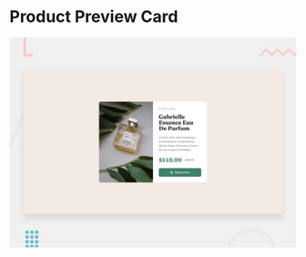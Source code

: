 # Product Preview Card

![Design preview for the Product preview card component coding challenge](./design/desktop-preview.jpg)
